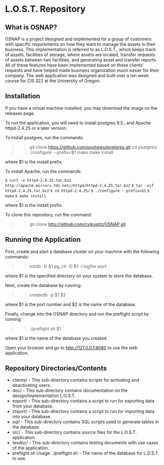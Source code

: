 # L.O.S.T. Repository

## What is OSNAP?
OSNAP is a project designed and implemented for a group of customers with specific requirements
on how they want to manage the assets in their business. This implementation is referred to as
L.O.S.T., whick keeps track of assets, facilities of storage, where assets are located, transfer
requests of assets between two facilities, and generating asset and transfer reports. All of these
features have been implemented based on these clients' requests and have helped made business
organization much easier for their company. The web application was designed and built over a ten
week course for CIS 322 at the University of Oregon.

## Installation
If you have a virtual machine installed, you may download the image on the releases page.

To run the application, you will need to install postgres 9.5., and Apache httpd-2.4.25 or a later
version.

To install postgres, run the commands:

>> git clone https://github.com/postgres/postgres.git
>> cd postgres/
>> ./configure --prefix=$1
>> make
>> make install

where $1 is the install prefix.

To install Apache, run the commands:

`$ curl -o httpd-2.4.25.tar.bz2 http://apache.mirrors.tds.net//httpd/httpd-2.4.25.tar.bz2`
`$ tar -xjf httpd-2.4.25.tar.bz2`
`$ cd httpd-2.4.25/`
`$ ./configure --prefix=$1`
`$ make`
`$ make install`

where $1 is the install prefix.

To clone this repository, run the command:

>> git clone http://github.com/cvikupitz/OSNAP.git

## Running the Application
First, create and start a database cluster on your machine with the following commands:

>> initdb -D $1
>> pg_ctl -D $1 -l logfile start

where $1 is the specified directory on your system to store the database.

Next, create the database by running:

>> createdb -p $1 $2

where $1 is the port number and $2 is the name of the database.

Finally, change into the OSNAP directory and run the preflight script by running:

>> ./preflight.sh $1

where $1 is the name of the database you created.

Open your browser and go to http://127.0.0.1:8080 to use the web application.


## Repository Directories/Contents
* clients/ - This sub-directory contains scripts for activating and deactivating users.
* doc/ - This sub-directory contains documentation on the design/implementation L.O.S.T.
* export/ - This sub-directory contains a script to run for exporting data from your database.
* import/ - This sub-directory contains a script to run for importing data into your database.
* sql/ - This sub-directory contains SQL scripts used to generate tables in the database.
* src/ - This sub-directory contains source files for the L.O.S.T. application.
* tesdoc/ - This sub-directory contains testing documents with use cases of the application.
* preflight.sh
Usage: ./preflight.sh <dbname>
<dbname> - The name of the database for L.O.S.T. to use.

